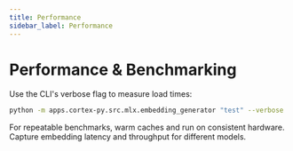```yaml
---
title: Performance
sidebar_label: Performance
---
```


# Performance & Benchmarking

Use the CLI's verbose flag to measure load times:
```bash
python -m apps.cortex-py.src.mlx.embedding_generator "test" --verbose
```
For repeatable benchmarks, warm caches and run on consistent hardware. Capture embedding latency and throughput for different models.

